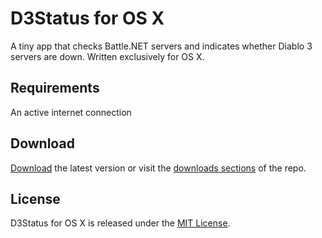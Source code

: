 # D3Status for OS X

A tiny app that checks Battle.NET servers and indicates whether Diablo 3 servers are down. Written exclusively for OS X.

## Requirements

An active internet connection

## Download

[Download](https://github.com/downloads/chrisledet/D3StatusOSX/D3Status.app%20v0.1.0.zip) the latest version or visit the [downloads sections](https://github.com/chrisledet/D3StatusOSX/downloads) of the repo.

## License

D3Status for OS X is released under the [MIT License](https://raw.github.com/chrisledet/D3StatusOSX/master/LICENSE).

